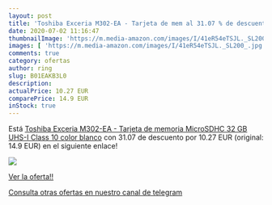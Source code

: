 ```yaml
---
layout: post
title: 'Toshiba Exceria M302-EA - Tarjeta de mem al 31.07 % de descuento'
date: 2020-07-02 11:16:47
thumbnailImage: 'https://m.media-amazon.com/images/I/41eR54eTSJL._SL200_.jpg'
images: [ 'https://m.media-amazon.com/images/I/41eR54eTSJL._SL200_.jpg' ]
comments: true
category: ofertas
author: ring
slug: B01EAKB3L0
description:
actualPrice: 10.27 EUR
comparePrice: 14.9 EUR
inStock: true
---
```


Está [Toshiba Exceria M302-EA - Tarjeta de memoria  MicroSDHC  32 GB  UHS-I  Class 10   color blanco](https://www.amazon.com/dp/B01EAKB3L0/?tag=redken08-20) con 31.07 de descuento por 10.27 EUR (original: 14.9 EUR) en el siguiente enlace!

[![](https://m.media-amazon.com/images/I/41eR54eTSJL._SL200_.jpg)](https://www.amazon.com/dp/B01EAKB3L0/?tag=redken08-20)

[Ver la oferta!!](https://www.amazon.com/dp/B01EAKB3L0/?tag=redken08-20)

[Consulta otras ofertas en nuestro canal de telegram](https://t.me/s/ofertas25)
